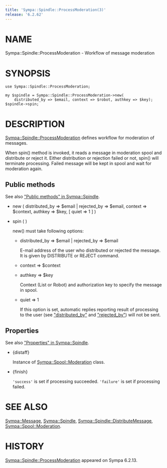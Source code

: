 ```yaml
---
title: 'Sympa::Spindle::ProcessModeration(3)'
release: '6.2.62'
---
```


# NAME

Sympa::Spindle::ProcessModeration - Workflow of message moderation

# SYNOPSIS

    use Sympa::Spindle::ProcessModeration;

    my $spindle = Sympa::Spindle::ProcessModeration->new(
        distributed_by => $email, context => $robot, authkey => $key);
    $spindle->spin;

# DESCRIPTION

[Sympa::Spindle::ProcessModeration](./Sympa-Spindle-ProcessModeration.3.md) defines workflow for moderation of
messages.

When spin() method is invoked, it reads a message in moderation spool and
distribute or reject it.
Either distribution or rejection failed or not, spin() will terminate
processing.
Failed message will be kept in spool and wait for moderation again.

## Public methods

See also ["Public methods" in Sympa::Spindle](./Sympa-Spindle.3.md#public-methods).

- new ( distributed\_by => $email &#124; rejected\_by => $email,
context => $context, authkey => $key,
\[ quiet => 1 \] )
- spin ( )

    new() must take following options:

    - distributed\_by => $email &#124; rejected\_by => $email

        E-mail address of the user who distributed or rejected the message.
        It is given by DISTRIBUTE or REJECT command.

    - context => $context
    - authkey => $key

        Context (List or Robot) and authorization key to specify the message in
        spool.

    - quiet => 1

        If this option is set, automatic replies reporting result of processing
        to the user (see ["distributed\_by"](#distributed_by) and ["rejected\_by"](#rejected_by)) will not be sent.

## Properties

See also ["Properties" in Sympa::Spindle](./Sympa-Spindle.3.md#properties).

- {distaff}

    Instance of [Sympa::Spool::Moderation](./Sympa-Spool-Moderation.3.md) class.

- {finish}

    `'success'` is set if processing succeeded.
    `'failure'` is set if processing failed.

# SEE ALSO

[Sympa::Message](./Sympa-Message.3.md),
[Sympa::Spindle](./Sympa-Spindle.3.md), [Sympa::Spindle::DistributeMessage](./Sympa-Spindle-DistributeMessage.3.md),
[Sympa::Spool::Moderation](./Sympa-Spool-Moderation.3.md).

# HISTORY

[Sympa::Spindle::ProcessModeration](./Sympa-Spindle-ProcessModeration.3.md) appeared on Sympa 6.2.13.
